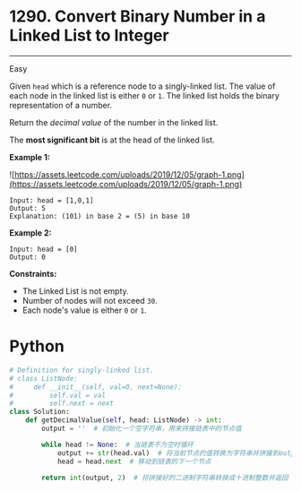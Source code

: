 # 1290. Convert Binary Number in a Linked List to Integer

---

Easy

Given `head` which is a reference node to a singly-linked list. The value of each node in the linked list is either `0` or `1`. The linked list holds the binary representation of a number.

Return the *decimal value* of the number in the linked list.

The **most significant bit** is at the head of the linked list.

**Example 1:**

![https://assets.leetcode.com/uploads/2019/12/05/graph-1.png](https://assets.leetcode.com/uploads/2019/12/05/graph-1.png)

```
Input: head = [1,0,1]
Output: 5
Explanation: (101) in base 2 = (5) in base 10
```

**Example 2:**

```
Input: head = [0]
Output: 0
```

**Constraints:**

- The Linked List is not empty.
- Number of nodes will not exceed `30`.
- Each node's value is either `0` or `1`.

# Python

```python
# Definition for singly-linked list.
# class ListNode:
#     def __init__(self, val=0, next=None):
#         self.val = val
#         self.next = next
class Solution:
    def getDecimalValue(self, head: ListNode) -> int:
        output = ''  # 初始化一个空字符串，用来拼接链表中的节点值

        while head != None:  # 当链表不为空时循环
            output += str(head.val)  # 将当前节点的值转换为字符串并拼接到output字符串
            head = head.next  # 移动到链表的下一个节点
        
        return int(output, 2)  # 将拼接好的二进制字符串转换成十进制整数并返回
```